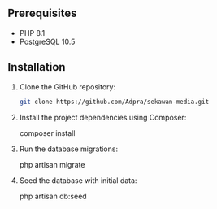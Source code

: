 ## Prerequisites

- PHP 8.1
- PostgreSQL 10.5

## Installation

1. Clone the GitHub repository:

   ```bash
   git clone https://github.com/Adpra/sekawan-media.git
   
2. Install the project dependencies using Composer:
    
      composer install

3. Run the database migrations:

      php artisan migrate

4. Seed the database with initial data:

      php artisan db:seed

